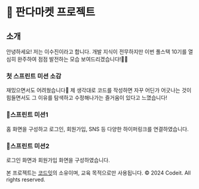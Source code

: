 # 🐼 판다마켓 프로젝트

## 소개

안녕하세요! 
저는 이수진이라고 합니다.
개발 지식이 전무하지만 이번 풀스택 10기를 열심히 완주하여 점점 발전하는 모습 보여드리겠습니다!👩‍💻

### 첫 스프린트 미션 소감
 재밌으면서도 어려웠습니다😬
 제 생각대로 코드를 작성하면 자꾸 어딘가 어긋나는 것이 힘들면서도 그 이유를 탐색하고 수정해나가는 즐거움이 있다고 느꼈습니다!
 
### 📌스프린트 미션1
 홈 화면을 구성하고 로그인, 회원가입, SNS 등 다양한 하이퍼링크를 연결하였습니다.

### 📌스프린트 미션2
 로그인 화면과 회원가입 화면을 구성하였습니다.

본 프로젝트는 [코드잇](https://www.codeit.kr)의 소유이며, 교육 목적으로만 사용됩니다. © 2024 Codeit. All rights reserved.
